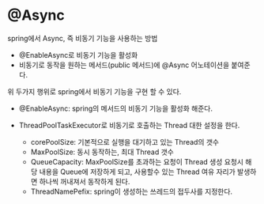 # @Async 

spring에서 Async, 즉 비동기 기능을 사용하는 방법

- @EnableAsync로 비동기 기능을 활성화
- 비동기로 동작을 원하는 메서드(public 메서드)에 @Async 어노테이션을 붙여준다.

위 두가지 행위로 spring에서 비동기 기능을 구현 할 수 있다.



- @EnableAsync: spring의 메서드의 비동기 기능을 활성화 해준다.

- ThreadPoolTaskExecutor로 비동기로 호출하는 Thread 대한 설정을 한다.
  - corePoolSize: 기본적으로 실행을 대기하고 있는 Thread의 갯수
  - MaxPoolSize: 동시 동작하는, 최대 Thread 갯수
  - QueueCapacity: MaxPoolSize를 초과하는 요청이 Thread 생성 요청시 해당 내용을 Queue에 저장하게 되고, 사용할수 있는 Thread 여유 자리가 발생하면 하나씩 꺼내져서 동작하게 된다.
  - ThreadNamePefix: spring이 생성하는 쓰레드의 접두사를 지정한다.




